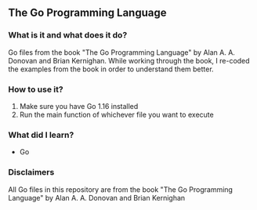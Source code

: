 ## The Go Programming Language

### What is it and what does it do?
Go files from the book "The Go Programming Language" by Alan A. A. Donovan and Brian Kernighan.
While working through the book, I re-coded the examples from the book in order to understand them better.

### How to use it?
1. Make sure you have Go 1.16 installed
2. Run the main function of whichever file you want to execute

### What did I learn?
* Go

### Disclaimers
All Go files in this repository are from the book "The Go Programming Language" by Alan A. A. Donovan and Brian Kernighan
